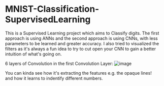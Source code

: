 # MNIST-Classification-SupervisedLearning
This is a Supervised Learning project which aims to Classify digits. The first approach is using ANNs and the second approach is using CNNs, with less parameters to be learned and greater accuracy. I also tried to visualized the filters as it's always a fun idea to try to cut open your CNN to gain a better intuition of what's going on.


6 layers of Convolution in the first Convolution Layer:
![image](https://github.com/mahdis-repo/MNIST-Classification-SupervisedLearning/assets/145799768/a69faabf-988f-45aa-b97a-2aa253ab7e68)

You can kinda see how it's extracting the features e.g. the opaque lines! and how it learns to indentify different numbers.

